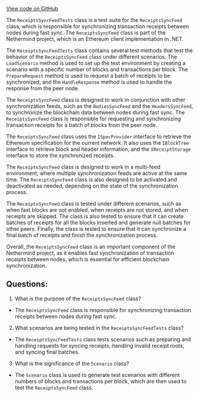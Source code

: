 [View code on GitHub](https://github.com/nethermindeth/nethermind/Nethermind.Synchronization.Test/FastSync/ReceiptsSyncFeedTests.cs)

The `ReceiptsSyncFeedTests` class is a test suite for the `ReceiptsSyncFeed` class, which is responsible for synchronizing transaction receipts between nodes during fast sync. The `ReceiptsSyncFeed` class is part of the Nethermind project, which is an Ethereum client implementation in .NET.

The `ReceiptsSyncFeedTests` class contains several test methods that test the behavior of the `ReceiptsSyncFeed` class under different scenarios. The `LoadScenario` method is used to set up the test environment by creating a scenario with a specific number of blocks and transactions per block. The `PrepareRequest` method is used to request a batch of receipts to be synchronized, and the `HandleResponse` method is used to handle the response from the peer node.

The `ReceiptsSyncFeed` class is designed to work in conjunction with other synchronization feeds, such as the `BodiesSyncFeed` and the `HeadersSyncFeed`, to synchronize the blockchain data between nodes during fast sync. The `ReceiptsSyncFeed` class is responsible for requesting and synchronizing transaction receipts for a batch of blocks from the peer node.

The `ReceiptsSyncFeed` class uses the `ISpecProvider` interface to retrieve the Ethereum specification for the current network. It also uses the `IBlockTree` interface to retrieve block and header information, and the `IReceiptStorage` interface to store the synchronized receipts.

The `ReceiptsSyncFeed` class is designed to work in a multi-feed environment, where multiple synchronization feeds are active at the same time. The `ReceiptsSyncFeed` class is also designed to be activated and deactivated as needed, depending on the state of the synchronization process.

The `ReceiptsSyncFeed` class is tested under different scenarios, such as when fast blocks are not enabled, when receipts are not stored, and when receipts are skipped. The class is also tested to ensure that it can create batches of receipts for all the blocks inserted and generate null batches for other peers. Finally, the class is tested to ensure that it can synchronize a final batch of receipts and finish the synchronization process.

Overall, the `ReceiptsSyncFeed` class is an important component of the Nethermind project, as it enables fast synchronization of transaction receipts between nodes, which is essential for efficient blockchain synchronization.
## Questions: 
 1. What is the purpose of the `ReceiptsSyncFeed` class?
- The `ReceiptsSyncFeed` class is responsible for synchronizing transaction receipts between nodes during fast sync.

2. What scenarios are being tested in the `ReceiptsSyncFeedTests` class?
- The `ReceiptsSyncFeedTests` class tests scenarios such as preparing and handling requests for syncing receipts, handling invalid receipt roots, and syncing final batches.

3. What is the significance of the `Scenario` class?
- The `Scenario` class is used to generate test scenarios with different numbers of blocks and transactions per block, which are then used to test the `ReceiptsSyncFeed` class.